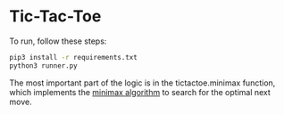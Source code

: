 # Tic-Tac-Toe

To run, follow these steps:

```bash
pip3 install -r requirements.txt
python3 runner.py
```

The most important part of the logic is in the tictactoe.minimax function, which implements the [minimax algorithm](https://en.wikipedia.org/wiki/Minimax) to search for the optimal next move.
